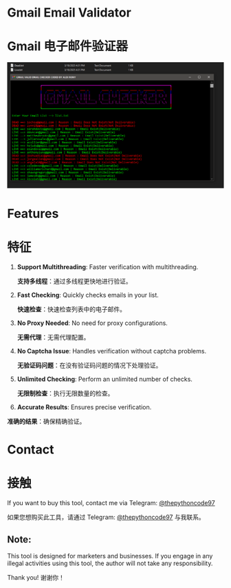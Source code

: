 # Gmail Email Validator
# Gmail 电子邮件验证器

![Gmail Valid Email Checker](https://raw.githubusercontent.com/alexrony21/Gmail-Email-Validator/refs/heads/main/Gmail_Email_Validator.png)

# Features
# 特征

1. **Support Multithreading**: Faster verification with multithreading.

   **支持多线程**：通过多线程更快地进行验证。
3. **Fast Checking**: Quickly checks emails in your list.

   **快速检查**：快速检查列表中的电子邮件。
5. **No Proxy Needed**: No need for proxy configurations.

   **无需代理**：无需代理配置。
7. **No Captcha Issue**: Handles verification without captcha problems.

   **无验证码问题**：在没有验证码问题的情况下处理验证。
9. **Unlimited Checking**: Perform an unlimited number of checks.

   **无限制检查**：执行无限数量的检查。
11. **Accurate Results**: Ensures precise verification.

   **准确的结果**：确保精确验证。


# Contact
# 接触

If you want to buy this tool, contact me via Telegram: [@thepythoncode97](https://t.me/thepythoncode97)

如果您想购买此工具，请通过 Telegram: [@thepythoncode97](https://t.me/thepythoncode97) 与我联系。

## Note:
This tool is designed for marketers and businesses. If you engage in any illegal activities using this tool, the author will not take any responsibility.

Thank you!
谢谢你！

